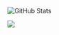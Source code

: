 

![GitHub Stats](https://github-readme-stats.vercel.app/api?username=getkino&show_icons=true&theme=radical)


<img src="https://skillicons.dev/icons?i=python,tkinter,pypdf2,pdf2image,svg,html,css,php,js,git,github,vscode,figma,pr,ps" />


